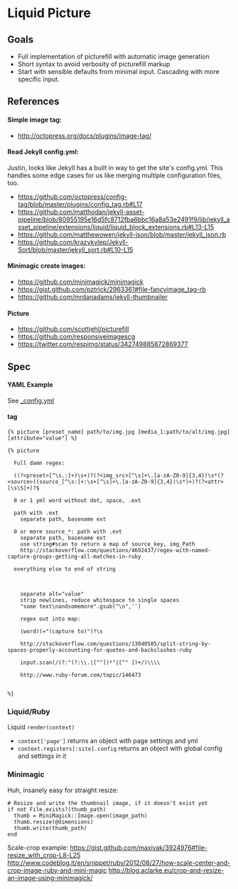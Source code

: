 # Liquid Picture

## Goals

- Full implementation of picturefill with automatic image generation
- Short syntax to avoid verbosity of picturefill markup
- Start with sensible defaults from minimal input. Cascading with more specific input.  

## References

#### Simple image tag:

- http://octopress.org/docs/plugins/image-tag/

#### Read Jekyll config.yml:

Justin, looks like Jekyll has a built in way to get the site's config.yml. This handles some edge cases for us like merging multiple configuration files, too.

- https://github.com/octopress/config-tag/blob/master/plugins/config_tag.rb#L17
- https://github.com/matthodan/jekyll-asset-pipeline/blob/80955195e16d5fc8712fba6bbc16a8a53e2491f9/lib/jekyll_asset_pipeline/extensions/liquid/liquid_block_extensions.rb#L13-L15
- https://github.com/matthewowen/jekyll-json/blob/master/jekyll_json.rb
- https://github.com/krazykylep/Jekyll-Sort/blob/master/jekyll_sort.rb#L10-L15

#### Minimagic create images:

- https://github.com/minimagick/minimagick
- https://gist.github.com/pztrick/2963361#file-fancyimage_tag-rb
- https://github.com/mrdanadams/jekyll-thumbnailer

#### Picture

- https://github.com/scottjehl/picturefill
- https://github.com/responsiveimagescg
- https://twitter.com/respimg/status/342749885872869377

## Spec

#### YAML Example

See [_config.yml](_config.yml)

#### tag

```
{% picture [preset_name] path/to/img.jpg [media_1:path/to/alt/img.jpg] [attribute="value"] %}

{% picture 
  
  Full damn regex: 
  
  ((?<preset>[^\s.:]+)\s+)?(?<img_src>[^\s]+\.[a-zA-Z0-9]{3,4})\s*(?<source>((source_[^\s:]+:\s+[^\s]+\.[a-zA-Z0-9]{3,4})\s*)+)?(?<attr>[\s\S]+)?$
    
  0 or 1 yml word without dot, space, .ext
  
  path with .ext
    separate path, basename ext
  
  0 or more source_*: path with .ext
    separate path, basename ext
    use string#scan to return a map of source_key, img_Path 
    http://stackoverflow.com/questions/4692437/regex-with-named-capture-groups-getting-all-matches-in-ruby
  
  everything else to end of string
    

    
    separate alt="value"
    strip newlines, reduce whitespace to single spaces
    "some text\nandsomemore".gsub("\n",'')
    
    regex out into map:
    
    (word)(="(capture to)")?\s 
    
    http://stackoverflow.com/questions/13040585/split-string-by-spaces-properly-accounting-for-quotes-and-backslashes-ruby
    
    input.scan(/(?:"(?:\\.|[^"])*"|[^" ])+/)\\\\
    
    http://www.ruby-forum.com/topic/146473
    
  
%}
```

### Liquid/Ruby

Liquid `render(context)` 

- `context['page']` returns an object with page settings and yml
- `context.registers[:site].config` returns an object with global config and settings in it

### Minimagic

Huh, insanely easy for straight resize:

```
# Resize and write the thumbnail image, if it doesn't exist yet
if not File.exists?(thumb_path)
  thumb = MiniMagick::Image.open(image_path)
  thumb.resize(@dimensions)
  thumb.write(thumb_path)
end
```

Scale-crop example:
https://gist.github.com/maxivak/3924976#file-resize_with_crop-L8-L25
http://www.codeblog.it/en/snippet/ruby/2012/08/27/how-scale-center-and-crop-image-ruby-and-mini-magic
http://blog.aclarke.eu/crop-and-resize-an-image-using-minimagick/
